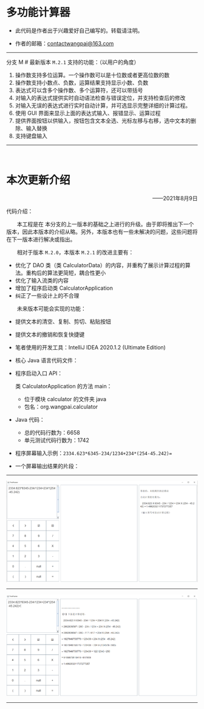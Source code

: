 # 多功能计算器

* 此代码是作者出于兴趣爱好自己编写的。转载请注明。

* 作者的邮箱：contactwangpai@163.com

---

分支 M # 最新版本 ` M.2.1 ` 支持的功能：（以用户的角度）

1. 操作数支持多位运算。一个操作数可以是十位数或者更高位数的数
2. 操作数支持小数点、负数，运算结果支持显示小数、负数
3. 表达式可以含多个操作数、多个运算符，还可以带括号
4. 对输入的表达式提供实时自动语法检查与错误定位，并支持检查后的修改
5. 对输入无误的表达式进行实时自动计算，并可选显示完整详细的计算过程。
6. 使用 GUI 界面来显示上面的表达式输入、报错显示、运算过程
7. 提供界面按钮以供输入，按钮包含文本全选、光标左移与右移，选中文本的删除、输入替换
8. 支持键盘输入

---

<br/>

# 本次更新介绍

<p align="right">——2021年8月9日</p>

代码介绍：

&emsp;&emsp;本工程是在 本分支的上一版本的基础之上进行的升级。由于即将推出下一个版本，因此本版本的介绍从略。另外，本版本也有一些未解决的问题，这些问题将在下一版本进行解决或指出。

&emsp;&emsp;相对于版本 ` M.2.0 `，本版本 ` M.2.1 ` 的改进主要有：

* 优化了 DAO 类（类 CalculatorData）的内容，并重构了展示计算过程的算法。重构后的算法更简短，耦合性更小
* 优化了输入流类的内容
* 增加了程序启动类 CalculatorApplication
* 纠正了一些设计上的不合理



&emsp;&emsp;未来版本可能会实现的功能：

* 提供文本的清空、复制、剪切、粘贴按钮
* 提供文本的撤销和恢复快捷键



* 笔者使用的开发工具：IntelliJ IDEA 2020.1.2 (Ultimate Edition)



* 核心 Java 语言代码文件：

* 程序启动入口 API：

  类 CalculatorApplication 的方法 main：

  - 位于模块 calculator 的文件夹 java
  - 包名：org.wangpai.calculator



* Java 代码：
  - 总的代码行数为：6658
  - 单元测试代码行数为：1742



* 程序屏幕输入示例：`2334.623*6345-234/1234+234*(254-45.242)=`



* 一个屏幕输出结果的片段：

---

![](img_md/20210809_1.png)

---

![](img_md/20210809_2.png)

---

